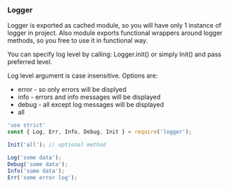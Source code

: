 ### Logger

Logger is exported as cached module, so you will have only 1 instance of logger in project. 
Also module exports functional wrappers around logger methods, so you free to use it in functional way. 

You can specify log level by calling:
Logger.init() or simply Init() and pass preferred level. 

Log level argument is case insensitive. Options are:
- error - so only errors will be displyed
- info - errors and info messages will be displayed
- debug - all except log messages will be displayed
- all

```javascript
'use strict'
const { Log, Err, Info, Debug, Init } = require('logger');

Init('all'); // optional method

Log('some data');
Debug('some data');
Info('some data');
Err('some error log');
```
